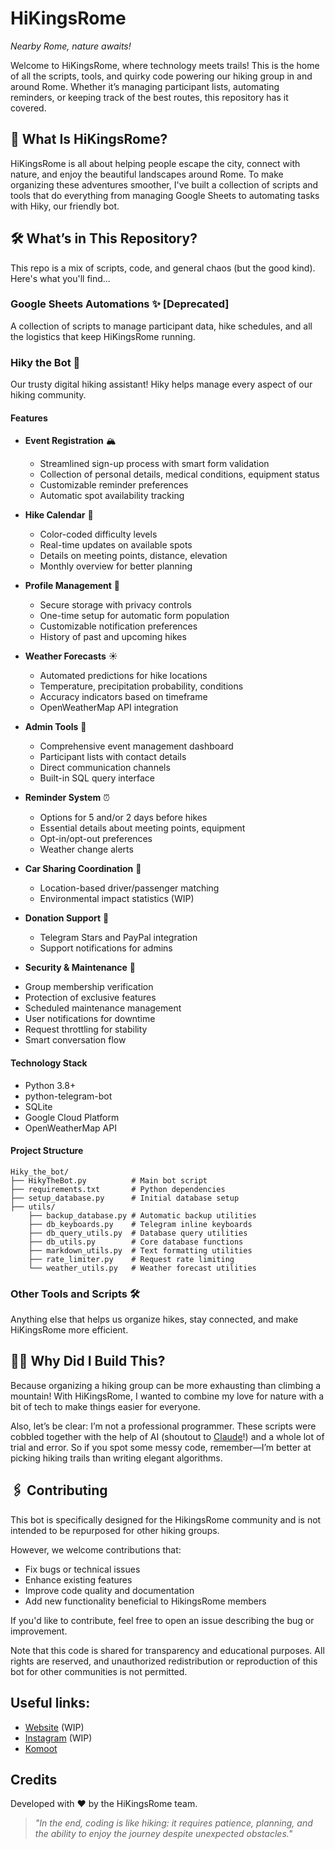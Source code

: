 # HiKingsRome  
*Nearby Rome, nature awaits!*

Welcome to HiKingsRome, where technology meets trails! This is the home of all the scripts, tools, and quirky code powering our hiking group in and around Rome. Whether it’s managing participant lists, automating reminders, or keeping track of the best routes, this repository has it covered.

## 🌟 What Is HiKingsRome?  
HiKingsRome is all about helping people escape the city, connect with nature, and enjoy the beautiful landscapes around Rome. To make organizing these adventures smoother, I've built a collection of scripts and tools that do everything from managing Google Sheets to automating tasks with Hiky, our friendly bot.

## 🛠️ What’s in This Repository?  
This repo is a mix of scripts, code, and general chaos (but the good kind). Here's what you'll find...

### Google Sheets Automations ✨ [Deprecated]  
A collection of scripts to manage participant data, hike schedules, and all the logistics that keep HiKingsRome running.

### Hiky the Bot 🤖  
Our trusty digital hiking assistant! Hiky helps manage every aspect of our hiking community.

#### Features

- **Event Registration** 🏔️
  * Streamlined sign-up process with smart form validation
  * Collection of personal details, medical conditions, equipment status
  * Customizable reminder preferences
  * Automatic spot availability tracking
 
- **Hike Calendar** 📅
  * Color-coded difficulty levels
  * Real-time updates on available spots
  * Details on meeting points, distance, elevation
  * Monthly overview for better planning
 
- **Profile Management** 👤
  * Secure storage with privacy controls
  * One-time setup for automatic form population
  * Customizable notification preferences
  * History of past and upcoming hikes

- **Weather Forecasts** ☀️
  * Automated predictions for hike locations
  * Temperature, precipitation probability, conditions
  * Accuracy indicators based on timeframe
  * OpenWeatherMap API integration

- **Admin Tools** 👑
  * Comprehensive event management dashboard
  * Participant lists with contact details
  * Direct communication channels
  * Built-in SQL query interface

- **Reminder System** ⏰
  * Options for 5 and/or 2 days before hikes
  * Essential details about meeting points, equipment
  * Opt-in/opt-out preferences
  * Weather change alerts

- **Car Sharing Coordination** 🚗
  * Location-based driver/passenger matching
  * Environmental impact statistics (WIP)

- **Donation Support** 💖
  * Telegram Stars and PayPal integration
  * Support notifications for admins

 - **Security & Maintenance** 🔐
  * Group membership verification
  * Protection of exclusive features
  * Scheduled maintenance management
  * User notifications for downtime
  * Request throttling for stability
  * Smart conversation flow

#### Technology Stack

- Python 3.8+
- python-telegram-bot
- SQLite
- Google Cloud Platform
- OpenWeatherMap API

#### Project Structure

```
Hiky_the_bot/
├── HikyTheBot.py          # Main bot script
├── requirements.txt       # Python dependencies
├── setup_database.py      # Initial database setup
├── utils/
    ├── backup_database.py # Automatic backup utilities
    ├── db_keyboards.py    # Telegram inline keyboards
    ├── db_query_utils.py  # Database query utilities
    ├── db_utils.py        # Core database functions
    ├── markdown_utils.py  # Text formatting utilities
    ├── rate_limiter.py    # Request rate limiting
    └── weather_utils.py   # Weather forecast utilities
```

### Other Tools and Scripts 🛠️  
Anything else that helps us organize hikes, stay connected, and make HiKingsRome more efficient.

## 🤷‍♂️ Why Did I Build This?  
Because organizing a hiking group can be more exhausting than climbing a mountain! With HiKingsRome, I wanted to combine my love for nature with a bit of tech to make things easier for everyone.

Also, let’s be clear: I’m not a professional programmer. These scripts were cobbled together with the help of AI (shoutout to [Claude](https://claude.ai/)!) and a whole lot of trial and error. So if you spot some messy code, remember—I’m better at picking hiking trails than writing elegant algorithms.

## 🖇️ Contributing  
This bot is specifically designed for the HikingsRome community and is not intended to be repurposed for other hiking groups.

However, we welcome contributions that:
- Fix bugs or technical issues
- Enhance existing features
- Improve code quality and documentation
- Add new functionality beneficial to HikingsRome members

If you'd like to contribute, feel free to open an issue describing the bug or improvement.

Note that this code is shared for transparency and educational purposes. All rights are reserved, and unauthorized redistribution or reproduction of this bot for other communities is not permitted.

## Useful links:
- [Website](https://www.hikingsrome.com/) (WIP)
- [Instagram](https://www.instagram.com/hikingsrome/) (WIP)
- [Komoot](https://www.komoot.com/it-it/user/3261856743261)

## Credits

Developed with ❤️ by the HiKingsRome team.

> *"In the end, coding is like hiking: it requires patience, planning, and the ability to enjoy the journey despite unexpected obstacles."*
